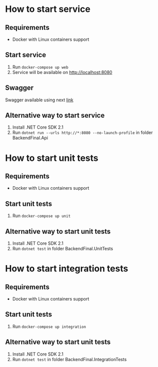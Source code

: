 # How to start service
## Requirements
- Docker with Linux containers support
## Start service
1. Run `docker-compose up web`
2. Service will be available on [http://localhost:8080](http://localhost:8080)
## Swagger
Swagger available using next [link](http://localhost:8080/swagger)
## Alternative way to start service
1. Install .NET Core SDK 2.1
2. Run `dotnet run --urls http://*:8080 --no-launch-profile` in folder BackendFinal.Api
# How to start unit tests
## Requirements
- Docker with Linux containers support
## Start unit tests
1. Run `docker-compose up unit`
## Alternative way to start unit tests
1. Install .NET Core SDK 2.1
2. Run `dotnet test` in folder BackendFinal.UnitTests
# How to start integration tests
## Requirements
- Docker with Linux containers support
## Start unit tests
1. Run `docker-compose up integration`
## Alternative way to start unit tests
1. Install .NET Core SDK 2.1
2. Run `dotnet test` in folder BackendFinal.IntegrationTests